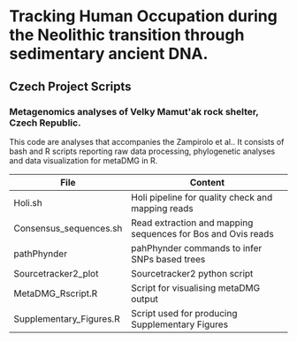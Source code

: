 # Tracking Human Occupation during the Neolithic transition through sedimentary ancient DNA.
## Czech Project Scripts
### Metagenomics analyses of Velky Mamut'ak rock shelter, Czech Republic. 
This code are analyses that accompanies the Zampirolo et al.. It consists of bash and R scripts reporting raw data processing, phylogenetic analyses
and data visualization for metaDMG in R.


| File | Content |
|------|---------|
|Holi.sh|Holi pipeline for quality check and mapping reads|
|Consensus_sequences.sh | Read extraction and mapping sequences for Bos and Ovis reads|
|pathPhynder | pahPhynder commands to infer SNPs based trees|
|Sourcetracker2_plot | Sourcetracker2 python script |
|MetaDMG_Rscript.R | Script for visualising metaDMG output|
|Supplementary_Figures.R | Script used for producing Supplementary Figures |



